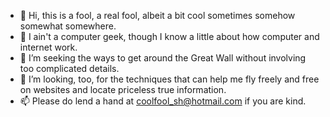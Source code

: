- 👋 Hi, this is a fool, a real fool, albeit a bit cool sometimes somehow somewhat somewhere.
- 👀 I ain't a computer geek, though I know a little about how computer and internet work.
- 🌱 I’m seeking the ways to get around the Great Wall without involving too complicated details.
- 💞️ I’m looking, too, for the techniques that can help me fly freely and free on websites and locate priceless true information. 
- 📫 Please do lend a hand at coolfool_sh@hotmail.com if you are kind.

<!---
coolfoolsh/coolfoolsh is a ✨ special ✨ repository because its `README.md` (this file) appears on your GitHub profile.
You can click the Preview link to take a look at your changes.
--->
